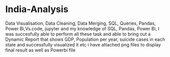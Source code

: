 # India-Analysis
Data Visualisation, Data Cleaning, Data Merging, SQL, Queries, Pandas, Power Bi,Vs.code, jupyter and my knowledge of SQL, Pandas, Power Bi, I was succesfully able to perform all these task and able to bring out a Dynamic Report that shows GDP, Population per year, suicide cases in each state and successfully visualized it etc
i have attached png files to display final result as well as Powerbi file
